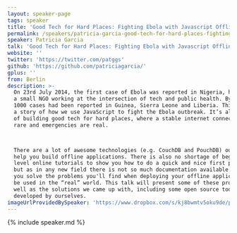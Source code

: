 ```yaml
---
layout: speaker-page
tags: speaker
title: 'Good Tech for Hard Places: Fighting Ebola with Javascript Offline Apps – Patricia Garcia'
permalink: /speakers/patricia-garcia-good-tech-for-hard-places-fighting-ebola-with-javascript-offline-apps.html
speaker: Patricia Garcia
talk: 'Good Tech for Hard Places: Fighting Ebola with Javascript Offline Apps'
website: ''
twitter: 'https://twitter.com/patggs'
github: 'https://github.com/patriciagarcia/'
gplus: ''
from: Berlin
description: >-
  On 23rd July 2014, the first case of Ebola was reported in Nigeria, home to
  a small NGO working at the intersection of tech and public health. By then over
  1000 cases had been reported in Guinea, Sierra Leone and Liberia. This is
  a story of how we use JavaScript to fight the Ebola outbreak. It’s also a story
  of building good tech for hard places, where a stable internet connection is
  rare and emergencies are real.



  There are a lot of awesome technologies (e.g. CouchDB and PouchDB) out there to
  help you build offline applications. There is also no shortage of beginner
  level online tutorials to show you how to do a quick and nice first prototype,
  but as in any new field there is not so much documentation available to help
  you solve the problems you'll find when deploying your offline applications to
  be used in the “real” world. This talk will present some of these problems as
  well as the solutions we came up with, including some open source tools
  developed by ourselves.
imageUrlProvidedBySpeaker: 'https://www.dropbox.com/s/kj8bwmtv5oku9de/profile.jpg?dl=0'
---
```


{% include speaker.md %}
